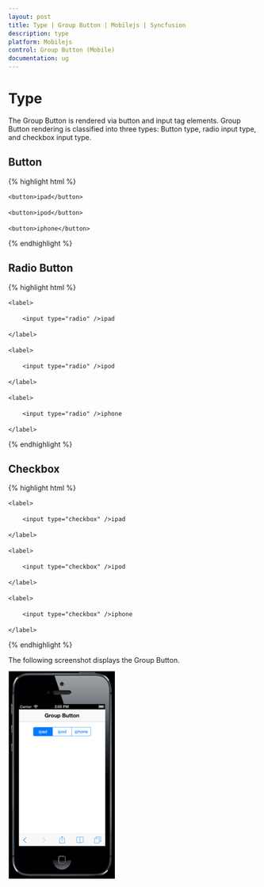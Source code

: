 ```yaml
---
layout: post
title: Type | Group Button | Mobilejs | Syncfusion
description: type
platform: Mobilejs
control: Group Button (Mobile)
documentation: ug
---
```


# Type

The Group Button is rendered via button and input tag elements. Group Button rendering is classified into three types: Button type, radio input type, and checkbox input type.

## Button

{% highlight html %}

<!-- Group Button rendering via button tag -->

<div id="groupbutton_sample" data-role="ejmgroupbutton">

	<button>ipad</button>

	<button>ipod</button>

	<button>iphone</button>

</div>

{% endhighlight %}

## Radio Button

{% highlight html %}

<!-- Group Button rendering via radiobutton -->

<div id="groupbutton_sample" data-role="ejmgroupbutton">

	<label>

		<input type="radio" />ipad

	</label>

	<label>

		<input type="radio" />ipod

	</label>

	<label>

		<input type="radio" />iphone

	</label>

</div>

{% endhighlight %}

## Checkbox

{% highlight html %}

<!-- Group Button rendering via checkbox-->

<div id="groupbutton_sample" data-role="ejmgroupbutton">

	<label>

		<input type="checkbox" />ipad

	</label>

	<label>

		<input type="checkbox" />ipod

	</label>

	<label>

		<input type="checkbox" />iphone

	</label>

</div>

{% endhighlight %}

The following screenshot displays the Group Button.

![](Type_images/Type_img1.png)